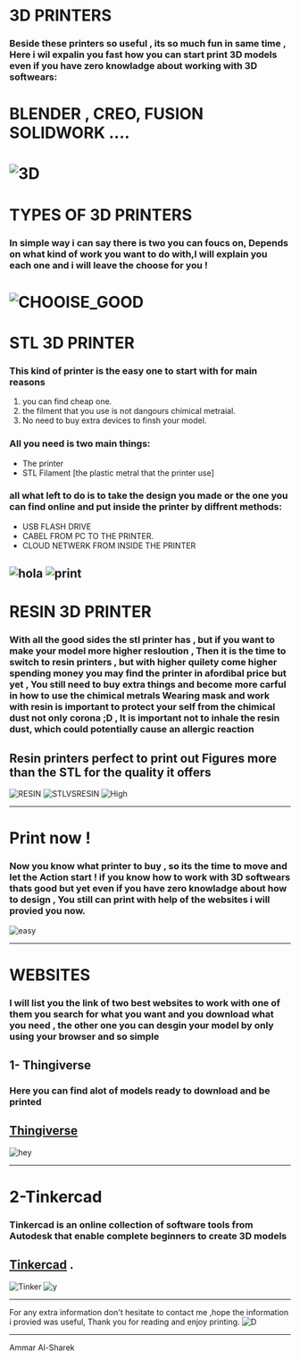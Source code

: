 # 3D PRINTERS 
### Beside these printers so useful , its so much fun in same time , Here i wil expalin you fast how you can start print 3D models even if you have zero knowladge about working with 3D softwears:
**BLENDER** , **CREO**,
 **FUSION**                 **SOLIDWORK** ....
=======
![3D](https://media2.giphy.com/media/109c5SBdiBJUju/giphy.gif?cid=ecf05e47wbk7cn2croqvxqkku9idpmhjyoexnygkut2qd9gv&rid=giphy.gif&ct=g)
============
# TYPES OF 3D PRINTERS
### In simple way i can say there is two you can foucs on, Depends on what kind of work you want to do with,I will explain you each one and i will leave the choose for you !
![CHOOISE_GOOD](https://media3.giphy.com/media/xl3Biy7X0kRlzlQBx4/giphy.gif?cid=ecf05e47xsuvbp325bjy0bi311hwovn8gvyazv1cdbz9tca4&rid=giphy.gif&ct=g)
====
# STL 3D PRINTER 
### This kind of printer is the easy one to start with for main reasons
1. you can find cheap one.
2. the filment that you use is not dangours chimical metraial. 
3. No need to buy extra devices to finsh your model.
### All you need is two main things:
* The printer 
* STL Filament [the plastic metral that the printer use]
### all what left to do is to take the design you made or the one you can find online and put inside the printer by diffrent methods:
* USB FLASH DRIVE
* CABEL FROM PC TO THE PRINTER.
* CLOUD NETWERK FROM INSIDE THE PRINTER 

![hola](https://media1.giphy.com/media/YVNrD4IT1yJh6hRWcf/giphy.gif?cid=ecf05e47l4dwto1raim0mmbabg4yrh3691t92usyrirl85wo&rid=giphy.gif&ct=g)
![print](https://media2.giphy.com/media/1vZfV4JewI8vhwLHcd/giphy.gif?cid=ecf05e47bdc48c665uvbo6qy2nx9vfe6arwxrfne41mb8as2&rid=giphy.gif&ct=g)
---
# RESIN 3D PRINTER
### With all the good sides the stl printer has , but if you want to make your model more higher resloution , Then it is the time to switch to resin printers , but with higher quilety come higher spending money you may find the printer in afordibal price but yet , You still need to buy extra things and become more carful in how to use the chimical metrals **Wearing mask and work with resin is important to protect your self from the chimical dust not only corona ;D , It is important not to inhale the resin dust, which could potentially cause an allergic reaction**
## Resin printers perfect to print out Figures more than the STL for the quality it offers
![RESIN](https://media2.giphy.com/media/NDkdGGItHfUDm/giphy.gif?cid=ecf05e47q4yh9f6hziu0d4gdos6dphoc51xantts2aeth2gw&rid=giphy.gif&ct=g)
![STLVSRESIN](https://cdn.shopify.com/s/files/1/1339/4265/t/53/assets/pf-1e007cf6--slavdlphero3png1354x0q85subsampling2png664x0q85subsampling2.png?v=1619526351)
![High](https://i.all3dp.com/cdn-cgi/image/fit=cover,w=1284,h=722,gravity=0.5x0.5,format=auto/wp-content/uploads/2020/10/30115223/Longer-Print-16-9.jpg)

-----
# Print now !
### Now you know what printer to buy , so its the time to move and let the Action start ! if you know how to work with 3D softwears thats good but yet even if you have zero knowladge about how to design , You still can print with help of the websites i will provied you now.
![easy](https://media0.giphy.com/media/zcCGBRQshGdt6/giphy.gif?cid=ecf05e47veedj8a77hjllf8hydcpixc62q5s8z17lkbncda0&rid=giphy.gif&ct=g)

------
# WEBSITES 
### I will list you the link of two best websites to work with one of them you search for what you want and you download what you need , the other one you can desgin your model by only using your browser and so simple 
## 1- Thingiverse 
### Here you can find alot of models ready to download and be printed
## [Thingiverse](https://www.thingiverse.com/)
![hey](https://play-lh.googleusercontent.com/x2xQ4sR-CgOE0ccXTl7tHmDzOOgYqo8X09GjMf7r3O7NF9lKRFWtfJC50DgE3wrPavg)

----
# 2-Tinkercad
### Tinkercad is an online collection of software tools from Autodesk that enable complete beginners to create 3D models
## [Tinkercad](https://www.tinkercad.com/dashboard) .
![Tinker](https://1.bp.blogspot.com/-6SqD-NRY_Ys/X6gRfcS7dbI/AAAAAAABDGI/fU3ZNz06mdcHc7FB2rjT85tTGK6N69kOgCLcBGAsYHQ/s1858/Screen%2BShot%2B2020-11-08%2Bat%2B9.30.00%2BAM.png)
![y](https://thumbs.dreamstime.com/b/laptop-computer-displaying-logo-tinkercad-poznan-pol-feb-free-online-d-modeling-program-runs-web-browser-213455928.jpg)

----
For any extra information don't hesitate to contact me ,hope the information i provied was useful, Thank you for reading and enjoy printing.
![D](https://media2.giphy.com/media/3oKIPu1AxMWB2xlwl2/giphy.gif?cid=ecf05e477gegh1v9nqji2zgj9t3j5mcby6gf932aj6h6ldqy&rid=giphy.gif&ct=g)

----
Ammar Al-Sharek
